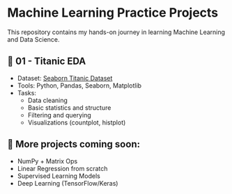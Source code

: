 # Machine Learning Practice Projects

This repository contains my hands-on journey in learning Machine Learning and Data Science.

## 📌 01 - Titanic EDA

- Dataset: [Seaborn Titanic Dataset](https://github.com/mwaskom/seaborn-data/blob/master/titanic.csv)
- Tools: Python, Pandas, Seaborn, Matplotlib
- Tasks:
  - Data cleaning
  - Basic statistics and structure
  - Filtering and querying
  - Visualizations (countplot, histplot)

## 🚧 More projects coming soon:
- NumPy + Matrix Ops
- Linear Regression from scratch
- Supervised Learning Models
- Deep Learning (TensorFlow/Keras)
